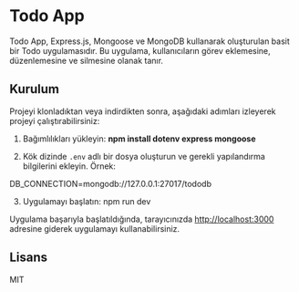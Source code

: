 # Todo App

Todo App, Express.js, Mongoose ve MongoDB kullanarak oluşturulan basit bir Todo uygulamasıdır. Bu uygulama, kullanıcıların görev eklemesine, düzenlemesine ve silmesine olanak tanır.

## Kurulum

Projeyi klonladıktan veya indirdikten sonra, aşağıdaki adımları izleyerek projeyi çalıştırabilirsiniz:

1. Bağımlılıkları yükleyin: 
<b>npm install dotenv express mongoose</b>

2. Kök dizinde `.env` adlı bir dosya oluşturun ve gerekli yapılandırma bilgilerini ekleyin. Örnek:

DB_CONNECTION=mongodb://127.0.0.1:27017/tododb

3. Uygulamayı başlatın:
npm run dev

Uygulama başarıyla başlatıldığında, tarayıcınızda [http://localhost:3000](http://localhost:3000) adresine giderek uygulamayı kullanabilirsiniz.

## Lisans

MIT